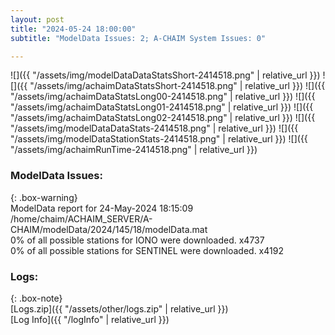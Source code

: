 ```yaml
---
layout: post
title: "2024-05-24 18:00:00"
subtitle: "ModelData Issues: 2; A-CHAIM System Issues: 0"

---
```


![]({{ "/assets/img/modelDataDataStatsShort-2414518.png" | relative_url }})
![]({{ "/assets/img/achaimDataStatsShort-2414518.png" | relative_url }})
![]({{ "/assets/img/achaimDataStatsLong00-2414518.png" | relative_url }})
![]({{ "/assets/img/achaimDataStatsLong01-2414518.png" | relative_url }})
![]({{ "/assets/img/achaimDataStatsLong02-2414518.png" | relative_url }})
![]({{ "/assets/img/modelDataDataStats-2414518.png" | relative_url }})
![]({{ "/assets/img/modelDataStationStats-2414518.png" | relative_url }})
![]({{ "/assets/img/achaimRunTime-2414518.png" | relative_url }})


### ModelData Issues:  
  
{: .box-warning}  
 ModelData report for 24-May-2024 18:15:09   
 /home/chaim/ACHAIM_SERVER/A-CHAIM/modelData/2024/145/18/modelData.mat   
 0% of all possible stations for IONO were downloaded. x4737   
 0% of all possible stations for SENTINEL were downloaded. x4192   
  


### Logs:  
  
{: .box-note}  
[Logs.zip]({{ "/assets/other/logs.zip" | relative_url }})  
[Log Info]({{ "/logInfo" | relative_url }})  
